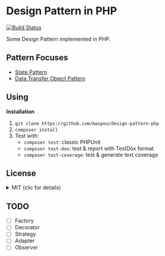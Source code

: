 # Design Pattern in PHP

[![Build Status](https://travis-ci.org/maxpou/design-pattern-php.svg?branch=master)](https://travis-ci.org/maxpou/design-pattern-php)  

Some Design Pattern implemented in PHP.

## Pattern Focuses

* [State Pattern](DP/State/state.md)
* [Data Transfer Object Pattern](DP/DTO/dto.md)

## Using

**Installation**

1. `git clone https://github.com/maxpou/design-pattern-php`
2. `composer install`
3. Test with:
    * `composer test`: classic PHPUnit
    * `composer test-dox`: test & report with TestDox format
    * `composer test-coverage`: test & generate text coverage

## License

<details>
  <summary>MIT (clic for details)</summary>
  The MIT License (MIT)

  Copyright (c) 2016 Maxence POUTORD

  Permission is hereby granted, free of charge, to any person obtaining a copy
  of this software and associated documentation files (the "Software"), to deal
  in the Software without restriction, including without limitation the rights
  to use, copy, modify, merge, publish, distribute, sublicense, and/or sell
  copies of the Software, and to permit persons to whom the Software is
  furnished to do so, subject to the following conditions:

  The above copyright notice and this permission notice shall be included in all
  copies or substantial portions of the Software.

  THE SOFTWARE IS PROVIDED "AS IS", WITHOUT WARRANTY OF ANY KIND, EXPRESS OR
  IMPLIED, INCLUDING BUT NOT LIMITED TO THE WARRANTIES OF MERCHANTABILITY,
  FITNESS FOR A PARTICULAR PURPOSE AND NONINFRINGEMENT. IN NO EVENT SHALL THE
  AUTHORS OR COPYRIGHT HOLDERS BE LIABLE FOR ANY CLAIM, DAMAGES OR OTHER
  LIABILITY, WHETHER IN AN ACTION OF CONTRACT, TORT OR OTHERWISE, ARISING FROM,
  OUT OF OR IN CONNECTION WITH THE SOFTWARE OR THE USE OR OTHER DEALINGS IN THE
  SOFTWARE.
</details>

## TODO

- [ ] Factory
- [ ] Decorator
- [ ] Strategy
- [ ] Adapter
- [ ] Observer
